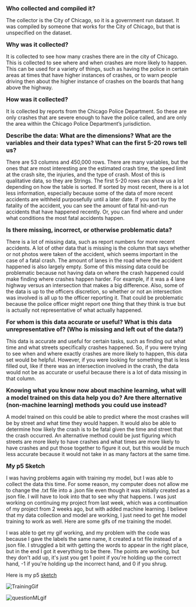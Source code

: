 <span style= "font-size:16px"> **Who collected and compiled it?**</span>

The collector is the City of Chicago, so it is a government run dataset. It was compiled by someone that works for the City of Chicago, but that is unspecified on the dataset.

<span style= "font-size:16px"> **Why was it collected?**</span>

It is collected to see how many crashes there are in the city of Chicago. This is collected to see where and when crashes are more likely to happen. This can be used for a variety of things, such as having the police in certain areas at times that have higher instances of crashes, or to warn people driving then about the higher instance of crashes on the boards that hang above the highway.

<span style= "font-size:16px"> **How was it collected?**</span>

It is collected by reports from the Chicago Police Department. So these are only crashes that are severe enough to have the police called, and are only the area within the Chicago Police Department’s jurisdiction. 

<span style= "font-size:16px"> **Describe the data: What are the dimensions? What are the variables and their data types? What can the first 5-20 rows tell us?**</span>

There are 53 columns and 450,000 rows. There are many variables, but the ones that are most interesting are the estimated crash time, the speed limit at the crash site, the injuries, and the type of crash. Most of this is qualitative data, so they are Strings. The first 5-20 rows can show us a lot depending on how the table is sorted. If sorted by most recent, there is a lot less information, especially because some of the data of more recent accidents are withheld purposefully until a later date. If you sort by the fatality of the accident, you can see the amount of fatal hit-and-run accidents that have happened recently. Or, you can find where and under  what conditions the most fatal accidents happen.

<span style= "font-size:16px"> **Is there missing, incorrect, or otherwise problematic data?**</span>

There is a lot of missing data, such as report numbers for more recent accidents. A lot of other data that is missing is the column that says whether or not photos were taken of the accident, which seems important in the case of a fatal crash. The amount of lanes in the road where the accident happened is also largely empty. Some of this missing data could be problematic because not having data on where the crash happened could make finding where crashes happen harder. For example, if it was a 4 lane highway versus an intersection that makes a big difference. Also, some of the data is up to the officers discretion, so whether or not an intersection was involved is all up to the officer reporting it. That could be problematic because the police officer might report one thing that they think is true but is actually not representative of what actually happened. 

<span style= "font-size:16px"> **For whom is this data accurate or useful? What is this data unrepresentative of? (Who is missing and left out of the data?)**</span>

This data is accurate and useful for certain tasks, such as finding out what time and what streets specifically crashes happened. So, if you were trying to see when and where exactly crashes are more likely to happen, this data set would be helpful. However, if you were looking for something that is less filled out, like if there was an intersection involved in the crash, the data would not be as accurate or useful because there is a lot of data missing in that column.

<span style= "font-size:16px"> **Knowing what you know now about machine learning, what will a model trained on this data help you do? Are there alternative (non-machine learning) methods you could use instead?**</span>

A model trained on this could be able to predict where the most crashes will be by street and what time they would happen. It would also be able to determine how likely the crash is to be fatal given the time and street that the crash occurred. An alternative method could be just figuring which streets are more likely to have crashes and what times are more likely to have crashes and put those together to figure it out, but this would be much less accurate because it would not take in as many factors at the same time. 


<span style= "font-size:16px"> **My p5 Sketch**</span>

I was having problems again with training my model, but I was able to collect the data this time. For some reason, my computer does not allow me to change the .txt file into a .json file even though it was initially created as a json file. I will have to look into that to see why that happens. I was just working on continuing my project from last week, which was a continuation of my project from 2 weeks ago, but with added machine learning. I believe that my data collection and model are working, I just need to get hte model training to work as well. Here are some gifs of me training the model. 

I was able to get my gif working, and my problem with the code was because I gave the labels the same name, it created a txt file instead of a json file. I struggled a bit with getting the words to appear in the right place, but in the end I got it everything to be there. The points are working, but they don't add up, it's just you get 1 point if you're holding up the correct hand, -1 if you're holding up the incorrect hand, and 0 if you shrug. 

Here is my p5 [sketch](https://editor.p5js.org/aramakrishnan/sketches/BB-dWmjon)

![TrainingGif](https://user-images.githubusercontent.com/70911079/95755159-0e42dc80-0c72-11eb-8da5-9acf3450475e.gif)

![questionMLgif](https://user-images.githubusercontent.com/70911079/95940101-9d9fdb00-0dab-11eb-9940-a11baa1310eb.gif)
